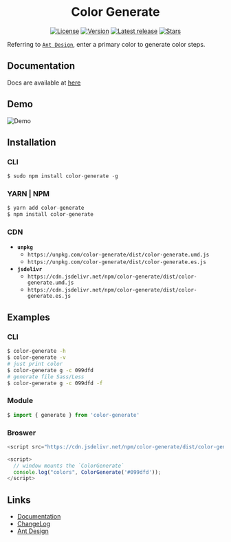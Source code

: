 <h1 align="center">Color Generate</h1>
<p align="center">
   <a href="https://www.npmjs.com/package/color-generate"><img src="https://img.shields.io/github/license/Johnson-hd/color-generate?color=%231890FF&style=flat-square" alt="License"></a>
  <a href="https://www.npmjs.com/package/color-generate"><img src="https://img.shields.io/badge/node->=14.x-brightgreen.svg" alt="Version"></a>
  <a href="https://github.com/Johnson-hd/color-generate/releases/latest"><img src="https://img.shields.io/github/v/release/Johnson-hd/color-generate" alt="Latest release"></a>
  <a href="https://github.com/Johnson-hd/color-generate"><img src="https://img.shields.io/github/stars/Johnson-hd/color-generate?color=%231890FF&style=flat-square" alt="Stars"></a>
</p>

Referring to [`Ant Design`](https://ant.design/docs/spec/colors-cn), enter a primary color to generate color steps.

## Documentation
Docs are available at [here](`https://color-generate-docs.sh2.agoralab.co/#/`)

## Demo
![Demo](https://web-cdn.agora.io/color-generate/static/show.gif)

## Installation
### CLI
```javascript
$ sudo npm install color-generate -g
```

### YARN | NPM
```javascript
$ yarn add color-generate
$ npm install color-generate
```

### CDN
- **`unpkg`**
  - `https://unpkg.com/color-generate/dist/color-generate.umd.js`
  - `https://unpkg.com/color-generate/dist/color-generate.es.js`
- **`jsdelivr`**
  - `https://cdn.jsdelivr.net/npm/color-generate/dist/color-generate.umd.js`
  - `https://cdn.jsdelivr.net/npm/color-generate/dist/color-generate.es.js`


## Examples

### CLI
```bash
$ color-generate -h
$ color-generate -v
# just print color
$ color-generate g -c 099dfd
# generate file Sass/Less
$ color-generate g -c 099dfd -f
```
### Module
```javascript
$ import { generate } from 'color-generate'
```

### Broswer
```javascript
<script src="https://cdn.jsdelivr.net/npm/color-generate/dist/color-generate.umd.js"></script>

<script>
  // window mounts the `ColorGenerate`
  console.log("colors", ColorGenerate('#099dfd'));
</script>
```

## Links
- [Documentation](https://color-generate-docs.sh2.agoralab.co/#/)
- [ChangeLog](https://github.com/Johnson-hd/color-generate/blob/master/CHANGELOG.md)
- [Ant Design](https://ant.design/docs/spec/colors-cn)